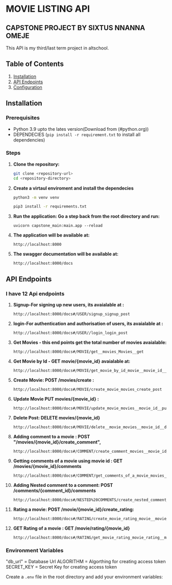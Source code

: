 
# MOVIE LISTING API
## CAPSTONE PROJECT BY SIXTUS NNANNA OMEJE

This API is my third/last term project in altschool.

## Table of Contents

1. [Installation](#installation)
2. [API Endpoints](#api-endpoints)
3. [Configuration](#configuration)

## Installation

### Prerequisites

- Python 3.9 upto the lates version(Download from (#python.org))
- DEPENDECIES (`pip install -r requirement.txt` to install all dependencies)

### Steps

1. **Clone the repository:**

    ```sh
    git clone <repository-url>
    cd <repository-directory>
    ```

2. **Create a virtaul enviroment and install the dependecies**

    ```sh
    python3 -m venv venv
    ```

     ```sh
    pip3 install -r requirements.txt
    ```

3. **Run the application: Go a step back from the root directory and run:**

    ```
   uvicorn capstone_main:main.app --reload
    ```

4. **The application will be available at:**

    ```
    http://localhost:8000 
    ```
5. **The swagger documentation will be available at:**

    ```
    http://localhost:8000/docs
    ```

## API Endpoints
### I have 12 Api endpoints

1. **Signup-For signing up new users, its avaialable at :**
    ```
    http://localhost:8000/docs#/USER/signup_signup_post
    ```
2. **login-For authentication and authorisation of users, its avaialable at :**
    ```
    http://localhost:8000/docs#/USER//login_login_post
    ```
3. **Get Movies - this end points get the total number of movies avaialable:**
    ```
    http://localhost:8000/docs#/MOVIE/get__movies_Movies__get
    ```

4. **Get Movie by Id - GET movie/{movie_id}  avaialable at:**
    ```
    http://localhost:8000/docs#/MOVIE/get_movie_by_id_movie__movie_id__get
    ```

5. **Create Movie: POST /movies/create :**
    ```
    http://localhost:8000/docs#/MOVIE/create_movie_movies_create_post
    ```

6. **Update Movie PUT movies/{movie_id} :**
    ```
    http://localhost:8000/docs#/MOVIE/update_movie_movies__movie_id__put
    ```

7. **Delete Post: DELETE movies/{movie_id}**
    ```
    http://localhost:8000/docs#/MOVIE/delete__movie_movies__movie_id__delete
    ```

8. **Adding comment to a movie : POST "/movies/{movie_id}/create_comment",**
    ```
    http://localhost:8000/docs#/COMMENT/create_comment_movies__movie_id__create_comment_post
    ```

9. **Getting comments of a movie using movie id : GET /movies/{movie_id}/comments**
    ```
    http://localhost:8000/docs#/COMMENT/get_comments_of_a_movie_movies__movie_id__comments_get
    ```
10. **Adding Nested comment to a comment: POST /comments/{comment_id}/comments**
    ```
    http://localhost:8000/docs#/NESTED%20COMMENTS/create_nested_comment_comments__comment_id__comments_post
    ```
11. **Rating a movie: POST /movie/{movie_id}/create_rating:**
    ```
    http://localhost:8000/docs#/RATING/create_movie_rating_movie__movie_id__create_rating_post
    ```

12. **GET Rating of a movie : GET /movie/rating/{movie_id}**
    ```
    http://localhost:8000/docs#/RATING/get_movie_rating_movie_rating__movie_id__get
    ```


### Environment Variables

"db_url" = Database Url
ALGORITHM = Algorthing for creating access token
SECRET_KEY = Secret Key for creating access token

Create a `.env` file in the root directory and add your environment variables:


